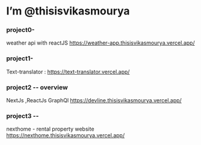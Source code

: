 # I’m @thisisvikasmourya

### project0-
weather api with reactJS
https://weather-app.thisisvikasmourya.vercel.app/

### project1-
Text-translator :
https://text-translator.vercel.app/

### project2 -- overview
NextJs ,ReactJs GraphQl
https://devline.thisisvikasmourya.vercel.app/


### project3 -- 
nexthome - rental property website
https://nexthome.thisisvikasmourya.vercel.app/






<!---
thisisvikasmourya/thisisvikasmourya is a ✨ special ✨ repository because its `README.md` (this file) appears on your GitHub profile.
You can click the Preview link to take a look at your changes.
--->
